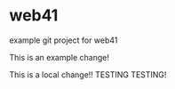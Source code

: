 # web41
example git project for web41


This is an example change!


This is a local change!! TESTING TESTING!
